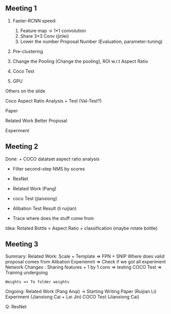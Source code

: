 ## Meeting 1 
1. Faster-RCNN speed:
	1) Feature map -> 1*1 convolution
	2) Share 3*3 Conv  (jinlei)
	3) Lower the number Proposal Number (Evaluation, parameter-tuning)

2. Pre-clustering

3. Change the Pooling (Change the pooling), ROI w.r.t Aspect Ratio

5. Coco Test

6. GPU

Others on the slide

Coco Aspect Ratio Analysis + Test (Val-Test?)

Paper

Related Work
	Better Proposal

Experiment


## Meeting 2
Done:
	+ COCO datatset aspect ratio analysis

- Filter second-step NMS by scores

- ResNet

- Related Work (Pang)

- coco Test (jianxiong)

- Alibation Test Result (li ruijian)

- Trace where does the stuff come from

Idea:
	Rotated Bottle =  Aspect Ratio + classification (maybe rotate bottle)

## Meeting 3 
Summary:
	Related Work: Scale + Template => FPN + SNIP
	Where does valid proposal comes from
	Alibation Experiemnt => Check if we got all experiment
	Network Changes : Sharing features + 1 by 1 conv => testing
	COCO Test => Training undergoing

	Weights => To folder weights

Ongoing:
	Related Work (Pang Anqi) -> Starting Writing
	Paper (Ruijian Li)
	Experiment (Jianxiong Cai + Lei Jin)
	COCO Test (Jianxiong Cai)
	
Q:
	ResNet 

